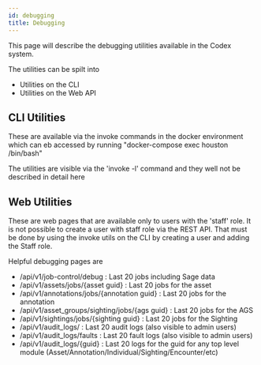 ```yaml
---
id: debugging
title: Debugging
---
```


This page will describe the debugging utilities available in the Codex system.

The utilities can be spilt into
   - Utilities on the CLI
   - Utilities on the Web API
   
## CLI Utilities
These are available via the invoke commands in the docker environment which can eb accessed by running "docker-compose exec houston /bin/bash"

The utilities are visible via the 'invoke -l' command and they well not be described in detail here 
   
## Web Utilities
These are web pages that are available only to users with the 'staff' role. It is not possible to create a user with staff role via the REST API. That must be done by using the invoke utils on the CLI by creating a user and adding the Staff role.

Helpful debugging pages are
   - /api/v1/job-control/debug : Last 20 jobs including Sage data
   - /api/v1/assets/jobs/{asset guid} : Last 20 jobs for the asset
   - /api/v1/annotations/jobs/{annotation guid} : Last 20 jobs for the annotation
   - /api/v1/asset_groups/sighting/jobs/{ags guid} : Last 20 jobs for the AGS
   - /api/v1/sightings/jobs/{sighting guid} : Last 20 jobs for the Sighting
   - /api/v1/audit_logs/ : Last 20 audit logs (also visible to admin users)
   - /api/v1/audit_logs/faults : Last 20 fault logs (also visible to admin users)
   - /api/v1/audit_logs/{guid} : Last 20 logs for the guid for any top level module (Asset/Annotation/Individual/Sighting/Encounter/etc) 
